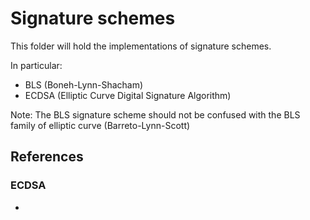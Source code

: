 # Signature schemes

This folder will hold the implementations of signature schemes.

In particular:
  - BLS (Boneh-Lynn-Shacham)
  - ECDSA (Elliptic Curve Digital Signature Algorithm)

Note: The BLS signature scheme should not be confused
  with the BLS family of elliptic curve (Barreto-Lynn-Scott)

## References

### ECDSA

- 
